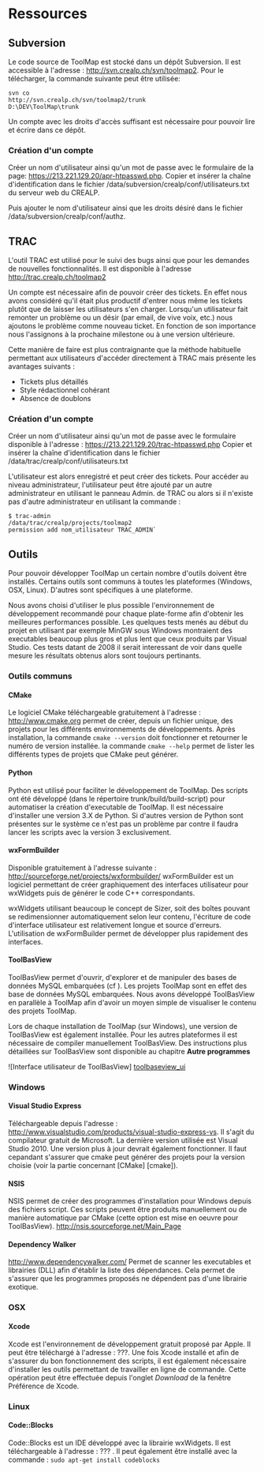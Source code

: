 # Ressources

## Subversion

Le code source de ToolMap est stocké dans un dépôt Subversion. Il est accessible à l'adresse : <http://svn.crealp.ch/svn/toolmap2>. 
Pour le télécharger, la commande suivante peut être utilisée: 
    
    svn co 
    http://svn.crealp.ch/svn/toolmap2/trunk 
    D:\DEV\ToolMap\trunk

Un compte avec les droits d'accès suffisant est nécessaire pour pouvoir lire et écrire dans ce dépôt.

### Création d'un compte 

Créer un nom d'utilisateur ainsi qu'un mot de passe avec le formulaire de la page: <https://213.221.129.20/apr-htpasswd.php>. Copier et insérer la chaîne d'identification dans le fichier /data/subversion/crealp/conf/utilisateurs.txt du serveur web du CREALP. 

Puis ajouter le nom d'utilisateur ainsi que les droits désiré dans le fichier /data/subversion/crealp/conf/authz. 

## TRAC

L'outil TRAC est utilisé pour le suivi des bugs ainsi que pour les demandes de nouvelles fonctionnalités. Il est disponible à l'adresse <http://trac.crealp.ch/toolmap2>

Un compte est nécessaire afin de pouvoir créer des tickets. En effet nous avons considéré qu'il était plus productif d'entrer nous même les tickets plutôt que de laisser les utilisateurs s'en charger. Lorsqu'un utilisateur fait remonter un problème ou un désir (par email, de vive voix, etc.) nous ajoutons le problème comme nouveau ticket. En fonction de son importance nous l'assignons à la prochaine milestone ou à une version ultérieure.

Cette manière de faire est plus contraignante que la méthode habituelle permettant aux utilisateurs d'accéder directement à TRAC mais présente les avantages suivants : 

  * Tickets plus détaillés
  * Style rédactionnel cohérant
  * Absence de doublons

### Création d'un compte

Créer un nom d'utilisateur ainsi qu'un mot de passe avec le formulaire disponible à l'adresse : <https://213.221.129.20/trac-htpasswd.php> Copier et insérer la chaîne d'identification dans le fichier /data/trac/crealp/conf/utilisateurs.txt 

L'utilisateur est alors enregistré et peut créer des tickets. Pour accéder au niveau administrateur, l'utilisateur peut être ajouté par un autre administrateur en utilisant le panneau Admin. de TRAC ou alors si il n'existe pas d'autre administrateur en utilisant la commande : 

    $ trac-admin
    /data/trac/crealp/projects/toolmap2 
    permission add nom_utilisateur TRAC_ADMIN`


## Outils

Pour pouvoir développer ToolMap un certain nombre d'outils doivent être installés. Certains outils sont communs à toutes les plateformes (Windows, OSX, Linux). D'autres sont spécifiques à une plateforme. 

Nous avons choisi d'utiliser le plus possible l'environnement de développement recommandé pour chaque plate-forme afin d'obtenir les meilleures performances possible. Les quelques tests menés au début du projet en utilisant par exemple MinGW sous Windows montraient des executables beaucoup plus gros et plus lent que ceux produits par Visual Studio. Ces tests datant de 2008 il serait interessant de voir dans quelle mesure les résultats obtenus alors sont toujours pertinants.

### Outils communs

#### CMake
Le logiciel CMake téléchargeable gratuitement à l'adresse : <http://www.cmake.org> permet de créer, depuis un fichier unique, des projets pour les différents environnements de développements. Après installation, la commande `cmake --version` doit fonctionner et retourner le numéro de version installée. la commande `cmake --help` permet de lister les différents types de projets que CMake peut générer.

#### Python
Python est utilisé pour faciliter le développement de ToolMap. Des scripts ont été développé  (dans le répertoire trunk/build/build-script) pour automatiser la création d'executable de ToolMap. Il est nécessaire d'installer une version 3.X de Python. Si d'autres version de Python sont présentes sur le système ce n'est pas un problème par contre il faudra lancer les scripts avec la version 3 exclusivement. 

#### wxFormBuilder
Disponible gratuitement à l'adresse suivante : <http://sourceforge.net/projects/wxformbuilder/> wxFormBuilder est un logiciel permettant de créer graphiquement des interfaces utilisateur pour wxWidgets puis de générer le code C++ correspondants. 

wxWidgets utilisant beaucoup le concept de Sizer, soit des boîtes pouvant se redimensionner automatiquement selon leur contenu, l'écriture de code d'interface utilisateur est relativement longue et source d'erreurs. L'utilisation de wxFormBuilder permet de développer plus rapidement des interfaces.

#### ToolBasView
ToolBasView permet d'ouvrir, d'explorer et de manipuler des bases de données MySQL embarquées (cf [](#toolbaseview_ui)). Les projets ToolMap sont en effet des base de données MySQL embarquées. Nous avons développé ToolBasView en parallèle à ToolMap afin d'avoir un moyen simple de visualiser le contenu des projets ToolMap. 

Lors de chaque installation de ToolMap (sur Windows), une version de ToolBasView est également installée. Pour les autres plateformes il est nécessaire de compiler manuellement ToolBasView. Des instructions plus détaillées sur ToolBasView sont disponible au chapitre __Autre programmes__ <!-- TODO Vraie référence -->

[toolbaseview_ui]: ../img/toolbasview.png
![Interface utilisateur de ToolBasView] [toolbaseview_ui]

### Windows

#### Visual Studio Express
Téléchargeable depuis l'adresse : <http://www.visualstudio.com/products/visual-studio-express-vs>. Il s'agit du compilateur gratuit de Microsoft. La dernière version utilisée est Visual Studio 2010. Une version plus à jour devrait également fonctionner. Il faut cepandant s'assurer que cmake peut générer des projets pour la version choisie (voir la partie concernant [CMake] [cmake]).

#### NSIS
NSIS permet de créer des programmes d'installation pour Windows depuis des fichiers script. Ces scripts peuvent être produits manuellement ou de manière automatique par CMake (cette option est mise en oeuvre pour ToolBasView). <http://nsis.sourceforge.net/Main_Page> 

#### Dependency Walker
<http://www.dependencywalker.com/>  Permet de scanner les executables et librairies (DLL) afin d'établir la liste des dépendances. Cela permet de s'assurer que les programmes proposés ne dépendent pas d'une librairie exotique.

### OSX

#### Xcode
Xcode est l'environnement de développement gratuit proposé par Apple. Il peut être téléchargé à l'adresse : ???. <!-- TODO Add address here --> Une fois Xcode installé et afin de s'assurer du bon fonctionnement des scripts, il est également nécessaire d'installer les outils permettant de travailler en ligne de commande. Cette opération peut être effectuée depuis l'onglet *Download* de la fenêtre Préférence de Xcode.

### Linux

#### Code::Blocks
Code::Blocks est un IDE développé avec la librairie wxWidgets. Il est téléchargeable à l'adresse : ??? <!-- TODO Add adress -->. Il peut également être installé avec la commande : `sudo apt-get install codeblocks`


